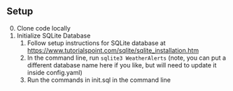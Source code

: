 ## Setup
0) Clone code locally
1) Initialize SQLite Database
   1) Follow setup instructions for SQLite database at https://www.tutorialspoint.com/sqlite/sqlite_installation.htm
   2) In the command line, run `sqlite3 WeatherAlerts` (note, you can put a different database name here if you like, but will need to update it inside config.yaml)
   3) Run the commands in init.sql in the command line